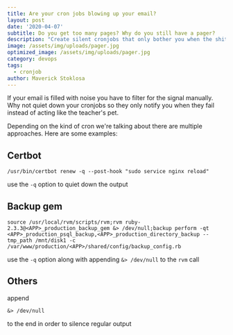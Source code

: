 ```yaml
---
title: Are your cron jobs blowing up your email?
layout: post
date: '2020-04-07'
subtitle: Do you get too many pages? Why do you still have a pager?
description: "Create silent cronjobs that only bother you when the shit hits the fan"
image: /assets/img/uploads/pager.jpg
optimized_image: /assets/img/uploads/pager.jpg
category: devops
tags:
  - cronjob
author: Maverick Stoklosa
---
```


If your email is filled with noise you have to filter for the signal manually. Why not quiet down your cronjobs so they only notify you when they fail instead of acting like the teacher's pet.

Depending on the kind of cron we're talking about there are multiple approaches. Here are some examples:

## Certbot

```
/usr/bin/certbot renew -q --post-hook "sudo service nginx reload"
```

use the `-q` option to quiet down the output

## Backup gem

```
source /usr/local/rvm/scripts/rvm;rvm ruby-2.3.3@<APP>_production_backup_gem &> /dev/null;backup perform -qt <APP>_production_psql_backup,<APP>_production_directory_backup --tmp_path /mnt/disk1 -c /var/www/production/<APP>/shared/config/backup_config.rb
```

use the `-q` option along with appending `&> /dev/null` to the `rvm` call

## Others

append

```
&> /dev/null
```

to the end in order to silence regular output
